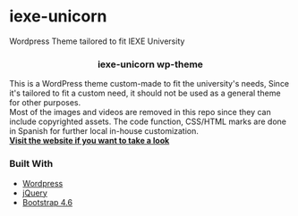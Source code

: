 # iexe-unicorn
Wordpress Theme tailored to fit IEXE University
<h3 align="center">iexe-unicorn wp-theme</h3>
  <p>
    This is a WordPress theme custom-made to fit the university's needs, Since it's tailored to fit a custom need, it should not be used as a general theme for other purposes.
    <br />
    Most of the images and videos are removed in this repo since they can include copyrighted assets. The code function, CSS/HTML marks are done in Spanish for further local in-house customization. 
    <br />
    <a href="https://iexe.edu.mx"><strong>Visit the website if you want to take a look</strong></a>
    <br />
  </p>
  
  ### Built With
  
* [Wordpress](https://wordpress.org/) 
* [jQuery](https://jquery.com/)
* [Bootstrap 4.6](https://getbootstrap.com/docs/4.6/getting-started/introduction/)
